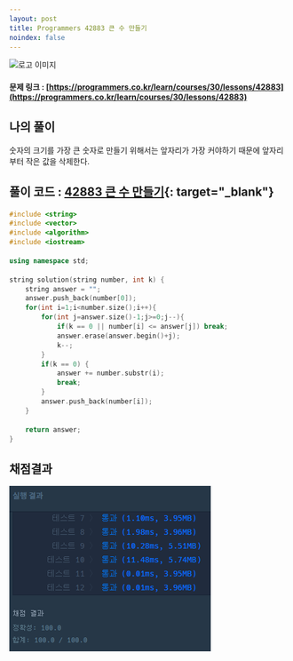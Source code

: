 ```yaml
---
layout: post
title: Programmers 42883 큰 수 만들기
noindex: false
---
```

![로고 이미지](https://s3.ap-northeast-2.amazonaws.com/grepp-cloudfront/programmers_imgs/design/logo.jpg)

#### 문제 링크 : [https://programmers.co.kr/learn/courses/30/lessons/42883](https://programmers.co.kr/learn/courses/30/lessons/42883)


## 나의 풀이

숫자의 크기를 가장 큰 숫자로 만들기 위해서는 앞자리가 가장 커야하기 때문에 앞자리부터 작은 값을 삭제한다.                      

## 풀이 코드 : [42883 큰 수 만들기](https://github.com/sun-pyo/algorithm/blob/main/programmers/42883.cpp){: target="_blank"}

```c++
#include <string>
#include <vector>
#include <algorithm>
#include <iostream>

using namespace std;

string solution(string number, int k) {
    string answer = "";
    answer.push_back(number[0]);
    for(int i=1;i<number.size();i++){
        for(int j=answer.size()-1;j>=0;j--){
            if(k == 0 || number[i] <= answer[j]) break;
            answer.erase(answer.begin()+j);
            k--;
        }
        if(k == 0) {
            answer += number.substr(i);
            break;
        }
        answer.push_back(number[i]);
    }
    
    return answer;
}
```


## 채점결과

![42586](\algorithm\img\programmers_42883.PNG)

